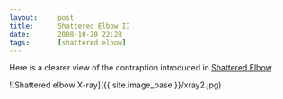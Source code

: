 ```yaml
---
layout:     post
title:      Shattered Elbow II
date:       2008-10-20 22:28
tags:       [shattered elbow]
---
```


Here is a clearer view of the contraption introduced in [Shattered Elbow](/2008/09/shattered-elbow/).

![Shattered elbow X-ray]({{ site.image_base }}/xray2.jpg)
